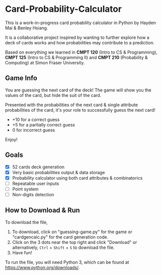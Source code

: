 # Card-Probability-Calculator
This is a work-in-progress card probability calculator in Python by Hayden Mai & Benley Hsiang.

It is a collaborative project inspired by wanting to further explore how a deck of cards works and how probabilities may contribute to a prediction.

Based on everything we learned in **CMPT 120** (Intro to CS & Programming), **CMPT 125** (Intro to CS & Programming II) and **CMPT 210** (Probability & Computing) at Simon Fraser University.

## Game Info
You are guessing the next card of the deck! The game will show you the values of the card, but hide the suit of the card.

Presented with the probabilities of the next card & single attribute probabilities of the card, it's your role to successfully guess the next card!
- +10 for a correct guess
- +5 for a partially correct guess
- 0 for incorrect guess

Enjoy!
## Goals
- [x] 52 cards deck generation
- [x] Very basic probabilities output & data storage
- [x] Probability calculator using both card attributes & combinatorics 
- [ ] Repeatable user inputs
- [ ] Point system
- [ ] Non-digits detection

## How to Download & Run
To download the file,
1. To download, click on "guessing-game.py" for the game or "cardgencalc.py" for the card generation code.
2. Click on the 3 dots near the top right and click "Download" or alternatively, `Ctrl` + `Shift` + `S` to download the file.
3. Have fun!

To run the file, you will need Python 3, which can be found at https://www.python.org/downloads/.
